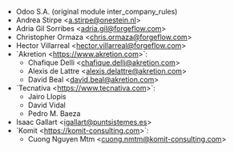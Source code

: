 - Odoo S.A. (original module inter_company_rules)
- Andrea Stirpe \<<a.stirpe@onestein.nl>\>
- Adria Gil Sorribes \<<adria.gil@forgeflow.com>\>
- Christopher Ormaza \<<chris.ormaza@forgeflow.com>\>
- Hector Villarreal \<<hector.villarreal@forgeflow.com>\>
- \`Akretion \<<https://www.akretion.com>\>\`:
  - Chafique Delli \<<chafique.delli@akretion.com>\>
  - Alexis de Lattre \<<alexis.delattre@akretion.com>\>
  - David Beal \<<david.beal@akretion.com>\>
- \`Tecnativa \<<https://www.tecnativa.com>\>\`:
  - Jairo Llopis
  - David Vidal
  - Pedro M. Baeza
- Isaac Gallart \<<igallart@puntsistemes.es>\>
- \`Komit \<<https://komit-consulting.com>\>\`:
  - Cuong Nguyen Mtm \<<cuong.nmtm@komit-consulting.com>\>
